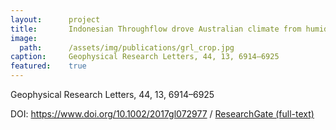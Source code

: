 ```yaml
---
layout:      project
title:       Indonesian Throughflow drove Australian climate from humid Pliocene to arid Pleistocene
image:
  path:      /assets/img/publications/grl_crop.jpg
caption:     Geophysical Research Letters, 44, 13, 6914–6925
featured:    true
---
```


Geophysical Research Letters, 44, 13, 6914–6925

DOI: <a href="https://www.doi.org/10.1002/2017gl072977" target="_blank">https://www.doi.org/10.1002/2017gl072977</a> / <a href="https://www.researchgate.net/publication/317841864_Indonesian_Throughflow_drove_Australian_climate_from_humid_Pliocene_to_arid_Pleistocene" target="_blank">ResearchGate (full-text)</a>